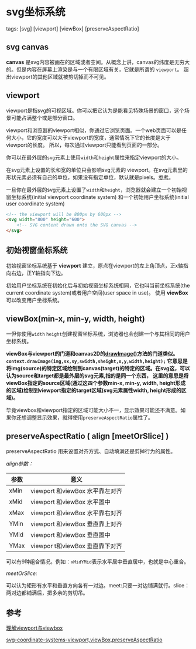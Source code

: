 # svg坐标系统
tags: [svg] [viewport] [viewBox] [preserveAspectRatio]
## svg canvas

**canvas** 是svg内容被画在的区域或者空间。从概念上讲，canvas的纬度是无穷大的。但是内容在屏幕上渲染是与一个有限区域有关，它就是所谓的 `viewport`。
超出viewport的其他区域就被剪切掉而不可见。


## viewport

viewport是指svg的可视区域。你可以把它认为是能看见特殊场景的窗口，这个场景可能占满整个或是部分窗口。

viewport和浏览器的viewport相似，你通过它浏览页面。一个web页面可以是任何大小，它的宽度可以大于viewport的宽度，通常情况下它的长度是大于viewport的长度。
所以，每次通过viewport只能看到页面的一部分。

你可以在最外层的`svg`元素上使用`width`和`height`属性来指定viewport的大小。

在svg元素上设置的长和宽的单位只会影响svg元素的 viewport。在svg元素里的形状元素必须有自己的单位，如果没有指定单位，默认就是pixels。[参考][2]。

一旦你在最外层的svg元素上设置了`width`和`height`，浏览器就会建立一个初始视窗坐标系统(initial viewport coordinate system)
和一个初始用户坐标系统(initial user coordinate system)

```html
<!-- the viewport will be 800px by 600px -->
<svg width="800" height="600">
    <!-- SVG content drawn onto the SVG canvas -->
</svg>
```

## 初始视窗坐标系统
初始视窗坐标系统基于 **viewport** 建立，原点在viewport的左上角顶点，正x轴指向右边，正Y轴指向下边。

初始用户坐标系统在初始化后与初始视窗坐标系统相同，它也叫当前坐标系统(the current coordinate system)或者用户空间(user space in use)。
使用 **viewBox** 可以改变用户坐标系统。

## viewBox(min-x, min-y, width, height)
一但你使用`width` `height`创建视窗坐标系统，浏览器也会创建一个与其相同的用户坐标系统。

**viewBox与viewport的门道和canvas2D的[drawImage()][6]方法的门道类似。`context.drawImage(img,sx,sy,swidth,sheight,x,y,width,height);`
它意思是将img(source)的特定区域绘制到canvas(target)的特定的区域。在svg这，可以认为source和target都是最外层的svg元素,指的是同一个东西，
这里的意思是将viewBox指定的source区域(通过这四个参数min-x, min-y, width, height形成的区域)绘制到viewport指定的target区域(svg元素属性width, height形成的区域)。**

毕竟viewbox和viewport指定的区域可能大小不一，显示效果可能还不满意。如果你还想调整显示效果，就得使用`preserveAspectRatio`属性了。

## preserveAspectRatio ( align [meetOrSlice] )
preserveAspectRatio 用来设置对齐方式、自动填满还是剪掉行为的属性。

*align参数：*

参数  | 意义
------------- | -------------
xMin  | viewport 和viewBox 水平靠左对齐
xMid  | viewport 和viewBox 水平置中
xMax  | viewport 和viewBox 水平靠右对齐
YMin  | viewport 和viewBox 垂直靠上对齐
YMid  | viewport 和viewBox 垂直置中
YMax  | viewpor t和viewBox 垂直靠下对齐


可以有9种组合情况。例如：`xMidYMid`表示水平居中垂直居中，也就是中心重合。

*meetOrSlice:*

可以认为矩形有水平和垂直方向各有一对边。meet:只要一对边铺满就行。slice：两对边都铺满后，把多余的剪切吊。

## 参考

[理解viewport与viewbox][5]

[svg-coordinate-systems-viewport,viewBox,preserveAspectRatio][1]

[0]:http://www.w3cplus.com/html5/svg-coordinate-systems.html "[1]的中文翻译"
[1]:http://sarasoueidan.com/blog/svg-coordinate-systems/ "viewport,viewBox,preserveAspectRatio"
[2]:http://tutorials.jenkov.com/svg/svg-coordinate-system.html "SVG Coordinate System"
[3]:http://jonibologna.com/svg-viewbox-and-viewport/ "A Look At SVG viewBox and viewport"
[4]:http://www.w3.org/TR/SVG/ "w3c svg drafts"
[5]:http://www.oxxostudio.tw/articles/201409/svg-23-viewpoint-viewBox.html
[6]:http://www.w3school.com.cn/tags/canvas_drawimage.asp "HTML5 canvas drawImage() 方法"
